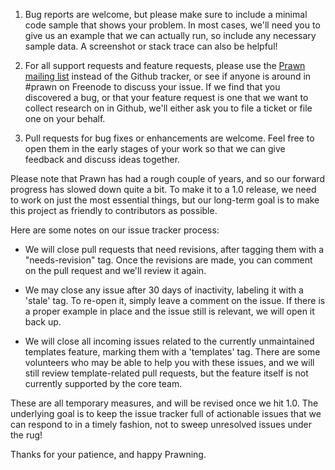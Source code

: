 1. Bug reports are welcome, but please make sure to include a minimal code sample that
shows your problem. In most cases, we'll need you to give us an example that we
can actually run, so include any necessary sample data. A screenshot 
or stack trace can also be helpful!

2. For all support requests and feature requests, please use the [Prawn mailing
list](https://groups.google.com/forum/#!forum/prawn-ruby) instead of the Github tracker,
or see if anyone is around in #prawn on Freenode to discuss your issue. If we
find that you discovered a bug, or that your feature request is one that
we want to collect research on in Github, we'll either ask you to file a 
ticket or file one on your behalf. 

3. Pull requests for bug fixes or enhancements are welcome. Feel free to open
them in the early stages of your work so that we can give feedback
and discuss ideas together.

Please note that Prawn has had a rough couple of years, and so our forward
progress has slowed down quite a bit. To make it to a 1.0 release, we need
to work on just the most essential things, but our long-term goal is to
make this project as friendly to contributors as possible.

Here are some notes on our issue tracker process:

* We will close pull requests that need revisions, after tagging them
with a "needs-revision" tag. Once the revisions are made, you can
comment on the pull request and we'll review it again.

* We may close any issue after 30 days of inactivity, labeling it
with a 'stale' tag. To re-open it, simply leave a comment on
the issue. If there is a proper example in place and the
issue still is relevant, we will open it back up.

* We will close all incoming issues related to the currently
unmaintained templates feature, marking them with a 'templates'
tag. There are some volunteers who may be able to help you with
these issues, and we will still review template-related pull
requests, but the feature itself is not currently supported
by the core team.

These are all temporary measures, and will be revised once we
hit 1.0. The underlying goal is to keep the issue tracker full 
of actionable issues that we can respond to in a timely fashion,
not to sweep unresolved issues under the rug!

Thanks for your patience, and happy Prawning.
